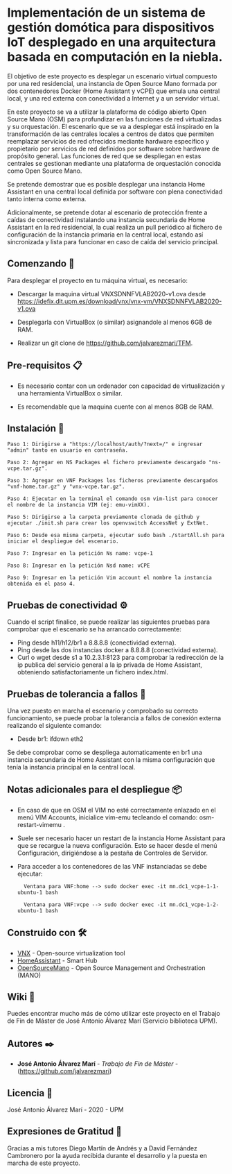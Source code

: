 #  Implementación de un sistema de gestión domótica para dispositivos IoT desplegado en una arquitectura basada en computación en la niebla.

El objetivo de este proyecto es desplegar un escenario virtual compuesto por una red residencial, una instancia de Open Source Mano formada por dos contenedores Docker (Home Assistant y vCPE) que emula una central local, y una red externa con conectividad a Internet y a un servidor virtual. 

En este proyecto se va a utilizar la plataforma de código abierto Open Source Mano (OSM) para profundizar en las funciones de red virtualizadas y su orquestación. El escenario que se va a desplegar está inspirado en la transformación de las centrales locales a centros de datos que permiten reemplazar servicios de red ofrecidos mediante hardware específico y propietario por servicios de red definidos por software sobre hardware de propósito general. Las funciones de red que se despliegan en estas centrales se gestionan mediante una plataforma de orquestación conocida como Open Source Mano. 

Se pretende demostrar que es posible desplegar una instancia Home Assistant en una central local definida por software con plena conectividad tanto interna como externa. 

Adicionalmente, se pretende dotar al escenario de protección frente a caídas de conectividad instalando una instancia secundaria de Home Assistant en la red residencial, la cual realiza un pull periódico al fichero de configuración de la instancia primaria en la central local, estando así sincronizada y lista para funcionar en caso de caída del servicio principal.  



## Comenzando 🚀

Para desplegar el proyecto en tu máquina virtual, es necesario:

- Descargar la maquina virtual VNXSDNNFVLAB2020-v1.ova desde https://idefix.dit.upm.es/download/vnx/vnx-vm/VNXSDNNFVLAB2020-v1.ova

- Desplegarla con VirtualBox (o similar) asignandole al menos 6GB de RAM.

- Realizar un git clone de https://github.com/jalvarezmari/TFM.



## Pre-requisitos 📋

- Es necesario contar con un ordenador con capacidad de virtualización y una herramienta VirtualBox o similar.

- Es recomendable que la maquina cuente con al menos 8GB de RAM.



## Instalación 🔧

	Paso 1: Dirigirse a "https://localhost/auth/?next=/" e ingresar "admin" tanto en usuario en contraseña.

	Paso 2: Agregar en NS Packages el fichero previamente descargado "ns-vcpe.tar.gz".

	Paso 3: Agregar en VNF Packages los ficheros previamente descargados "vnf-home.tar.gz" y "vnx-vcpe.tar.gz".

	Paso 4: Ejecutar en la terminal el comando osm vim-list para conocer el nombre de la instancia VIM (ej: emu-vimXX).

	Paso 5: Dirigirse a la carpeta previamente clonada de github y ejecutar ./init.sh para crear los openvswitch AccessNet y ExtNet.

	Paso 6: Desde esa misma carpeta, ejecutar sudo bash ./startAll.sh para iniciar el despliegue del escenario.

	Paso 7: Ingresar en la petición Ns name: vcpe-1

	Paso 8: Ingresar en la petición Nsd name: vCPE

	Paso 9: Ingresar en la petición Vim account el nombre la instancia obtenida en el paso 4.



## Pruebas de conectividad ⚙️

Cuando el script finalice, se puede realizar las siguientes pruebas para comprobar que el escenario se ha arrancado correctamente:

- Ping desde h11/h12/br1 a 8.8.8.8 (conectividad externa).
- Ping desde las dos instancias docker a 8.8.8.8 (conectividad externa).
- Curl o wget desde s1 a 10.2.3.1:8123 para comprobar la redirección de la ip publica del servicio general a la ip privada de Home Assistant, obteniendo satisfactoriamente un fichero index.html.



## Pruebas de tolerancia a fallos 🔩

Una vez puesto en marcha el escenario y comprobado su correcto funcionamiento, se puede probar la tolerancia a fallos de conexión externa realizando el siguiente comando:

- Desde br1: ifdown eth2

Se debe comprobar como se despliega automaticamente en br1 una instancia secundaria de Home Assistant con la misma configuración que tenía la instancia principal en la central local.



## Notas adicionales para el despliegue 📦

- En caso de que en OSM el VIM no esté correctamente enlazado en el menú VIM Accounts, inicialice vim-emu tecleando el comando: osm-restart-vimemu .

- Suele ser necesario hacer un restart de la instancia Home Assistant para que se recargue la nueva configuración. Esto se hacer desde el menú Configuración, dirigiéndose a la pestaña de Controles de Servidor.

- Para acceder a los contenedores de las VNF instanciadas se debe ejecutar:

		Ventana para VNF:home --> sudo docker exec -it mn.dc1_vcpe-1-1-ubuntu-1 bash

		Ventana para VNF:vcpe --> sudo docker exec -it mn.dc1_vcpe-1-2-ubuntu-1 bash



## Construido con 🛠️

* [VNX](https://web.dit.upm.es/vnxwiki/index.php/Main_Page) - Open-source virtualization tool
* [HomeAssistant](https://www.home-assistant.io/) - Smart Hub
* [OpenSourceMano](https://osm.etsi.org/) - Open Source Management and Orchestration (MANO)


## Wiki 📖

Puedes encontrar mucho más de cómo utilizar este proyecto en el Trabajo de Fin de Máster de José Antonio Álvarez Marí (Servicio biblioteca UPM).



## Autores ✒️

* **José Antonio Álvarez Marí** - *Trabajo de Fin de Máster* - (https://github.com/jalvarezmari)



## Licencia 📄

José Antonio Álvarez Marí - 2020 - UPM



## Expresiones de Gratitud 🎁

Gracias a mis tutores Diego Martín de Andrés y a David Fernández Cambronero por la ayuda recibida durante el desarrollo y la puesta en marcha de este proyecto.
